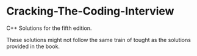 Cracking-The-Coding-Interview
=============================

C++ Solutions for the fifth edition.

These solutions might not follow the same train of tought as the solutions provided in the book.
